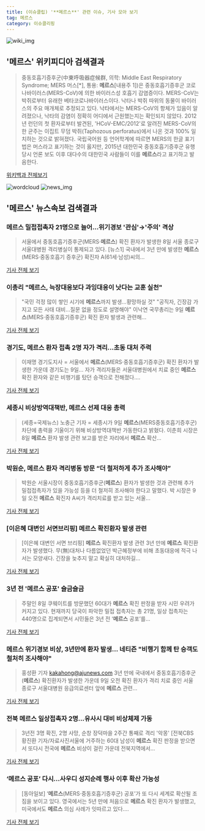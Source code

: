 ```yaml
---
title: (이슈클립) '**메르스**' 관련 이슈, 기사 모아 보기
tag: 메르스
category: 이슈클리핑
---
```

![wiki_img](https://user-images.githubusercontent.com/42597476/44503234-41136a80-a6d0-11e8-9071-6fc6418eafe4.png)
## **'**메르스**'** 위키피디아 검색결과
>중동호흡기증후군(中東呼吸器症候群, 의학: Middle East Respiratory Syndrome; MERS 머스[*], 통용: **메르스**[내용주 1])은 중동호흡기증후군 코로나바이러스(MERS-CoV)에 의한 바이러스성 호흡기 감염증이다. MERS-CoV는 박쥐로부터 유래한 베타코로나바이러스이다. 낙타나 박쥐 따위의 동물이 바이러스의 주요 매개체로 추정되고 있다. 낙타에서는 MERS-CoV의 항체가 있음이 알려졌으나, 낙타의 감염이 정확히 어디에서 근원했는지는 확인되지 않았다. 2012년 런던의 첫 환자로부터 발견된, 'HCoV-EMC/2012'로 알려진 MERS-CoV의 한 균주는 이집트 무덤 박쥐(Taphozous perforatus)에서 나온 것과 100% 일치하는 것으로 밝혀졌다. 국립국어원 등 언어학계에 따르면 MERS의 한글 표기법은 머스라고 표기하는 것이 옳지만, 2015년 대한민국 중동호흡기증후군 유행 당시 언론 보도 이후 대다수의 대한민국 사람들이 이를 **메르스**라고 표기하고 발음한다.

<a href="https://ko.wikipedia.org/wiki/메르스" target="_blank">위키백과 전체보기</a>

![wordcloud](https://s3.ap-northeast-2.amazonaws.com/lyrics101-wordcloud/2018-09-09-1536476170.png)
![news_img](https://user-images.githubusercontent.com/42597476/44507050-1206f400-a6e4-11e8-8d98-7ffbfebb353f.png)
## **'**메르스**'** 뉴스속보 검색결과
### **메르스** 밀접접촉자 21명으로 늘어…위기경보 '관심'→'주의' 격상

>서울에서 중동호흡기증후군(MERS·**메르스**) 확진 환자가 발생한 8일 서울 종로구 서울대병원 격리병실이 통제되고 있다. [뉴스1] 국내에서 3년 만에 발생한 **메르스**(MERS·중동호흡기 증후군) 확진자 A(61세·남성)씨의...

<a href="http://news.joins.com/article/olink/22546133" target="_blank">기사 전체 보기</a>

### 이총리 "**메르스**, 늑장대응보다 과잉대응이 낫다는 교훈 실천"

>"국민 걱정 많이 쌓인 시기에 **메르스**까지 발생…황망하실 것" "공직자, 긴장감 가지고 모든 사태 대비…질문 없을 정도로 설명해야" 이낙연 국무총리는 9일 **메르스**(MERS·중동호흡기증후군) 확진 환자 발생과 관련해...

<a href="http://app.yonhapnews.co.kr/YNA/Basic/SNS/r.aspx?c=AKR20180909030100001&did=1195m" target="_blank">기사 전체 보기</a>

### 경기도, **메르스** 환자 접촉 2명 자가 격리…초동 대처 주력

>이재명 경기도지사 = 서울에서 **메르스**(MERS·중동호흡기증후군) 확진 환자가 발생한 가운데 경기도는 9일... 자가 격리자들은 서울대병원에서 치료 중인 **메르스** 확진 환자와 같은 비행기를 탔던 승객으로 전해졌다....

<a href="http://www.newsis.com/view/?id=NISX20180909_0000413350&cID=10803&pID=14000" target="_blank">기사 전체 보기</a>

### 세종시 비상방역대책반, **메르스** 선제 대응 총력

>(세종=국제뉴스) 노충근 기자 = 세종시가 9일 **메르스**(MERS중동호흡기증후군) 차단에 총력을 기울이기 위해 비상방역대책반 가동한다고 밝혔다. 이춘희 시장은 8일 **메르스** 환자 발생 관련 보고를 받은 자리에서 **메르스** 확산...

<a href="http://www.gukjenews.com/news/articleView.html?idxno=988481" target="_blank">기사 전체 보기</a>

### 박원순, **메르스** 환자 격리병동 방문 “더 철저하게 추가 조사해야”

>박원순 서울시장이 중동호흡기증후군(**메르스**) 환자가 발생한 것과 관련해 추가 밀접접촉자가 있을 가능성 등을 더 철저히 조사해야 한다고 말했다. 박 시장은 9일 오전 **메르스** 확진자 A씨가 격리치료를 받고 있는 서울...

<a href="http://www.businesspost.co.kr/BP?command=article_view&num=95407" target="_blank">기사 전체 보기</a>

### [이은혜 대변인 서면브리핑] **메르스** 확진환자 발생 관련

>[이은혜 대변인 서면 브리핑] **메르스** 확진환자 발생 관련 3년 만에 **메르스** 확진환자가 발생했다. 무(無)대처나 다름없었던 박근혜정부에 비해 초동대응에 적극 나서는 모양새다. 긴장을 늦추지 말고 확실히 대처하길...

<a href="https://news.naver.com/main/read.nhn?mode=LSD&mid=sec&sid1=123&oid=608&aid=0000000004" target="_blank">기사 전체 보기</a>

### 3년 전 '**메르스** 공포' 슬금슬금

>주말인 8일 쿠웨이트를 방문했던 60대가 **메르스** 확진 판정을 받자 시민 우려가 커지고 있다. 현재까지 당국이 파악한 밀접 접촉자는 총 21명, 일상 접촉자는 440명으로 집계되면서 시민들은 3년 전 ‘**메르스** 공포’를...

<a href="http://news.khan.co.kr/kh_news/khan_art_view.html?artid=201809091544001&code=940100" target="_blank">기사 전체 보기</a>

### **메르스** 위기경보 비상, 3년만에 환자 발생… 네티즌 "비행기 함께 탄 승객도 철처히 조사해야"

>홍성환 기자 kakahong@ajunews.com <yonhap photo-2716=""> 3년 만에 국내에서 중동호흡기증후군(**메르스**) 확진환자가 발생한 가운데 9일 오전 확진 환자가 격리 치료 중인 서울 종로구 서울대병원 응급의료센터 앞에 **메르스** 관련...

<a href="http://www.ajunews.com/view/20180909154623986" target="_blank">기사 전체 보기</a>

### 전북 **메르스** 일상접촉자 2명…유사시 대비 비상체제 가동

>3년전 3명 확진, 2명 사망, 순창 장덕마을 2주간 통째로 격리 '악몽' [전북CBS 황진환 기자/자료사진서울에 거주하는 60대 남성이 **메르스** 확진 판정을 받으면서 또다시 전국에 **메르스** 비상이 걸린 가운데 전북지역에서...

<a href="http://www.nocutnews.co.kr/news/5028872" target="_blank">기사 전체 보기</a>

### ‘**메르스** 공포’ 다시…사우디 성지순례 행사 이후 확산 가능성

>[동아일보] ‘**메르스**(MERS·중동호흡기증후군) 공포’가 또 다시 세계로 확산될 조짐을 보이고 있다. 영국에서는 5년 만에 처음으로 **메르스** 확진 환자가 발생했고, 미국에서도 **메르스** 의심 사례가 잇따르고 있다....

<a href="http://news.donga.com/3/all/20180909/91901238/1" target="_blank">기사 전체 보기</a>


